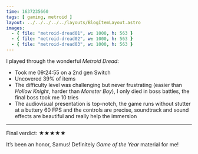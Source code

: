 ```yaml
---
time: 1637235660
tags: [ gaming, metroid ]
layout: ../../../../../layouts/BlogItemLayout.astro
images:
  - { file: "metroid-dread01", w: 1000, h: 563 }
  - { file: "metroid-dread02", w: 1000, h: 563 }
  - { file: "metroid-dread03", w: 1000, h: 563 }
---
```


I played through the wonderful *Metroid Dread*:

* Took me 09:24:55 on a 2nd gen Switch
* Uncovered 39% of items
* The difficulty level was challenging but never frustrating (easier than *Hollow Knight*, harder than *Monster Boy*), I only died in boss battles, the final boss took me 10 tries
* The audiovisual presentation is top-notch, the game runs without stutter at a buttery 60 FPS and the controls are precise, soundtrack and sound effects are beautiful and really help the immersion

<hr>

Final verdict: ★★★★★

It’s been an honor, Samus! Definitely *Game of the Year* material for me!
